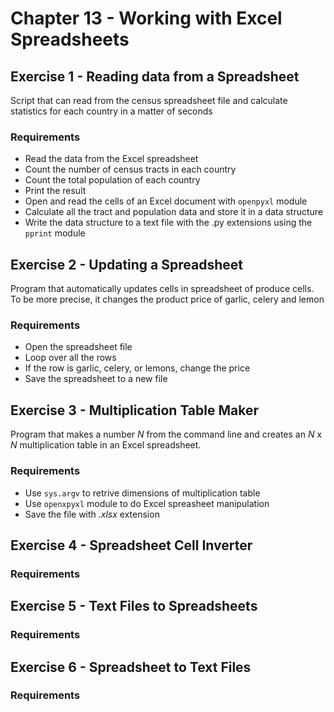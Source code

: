 # Chapter 13 - Working with Excel Spreadsheets

## Exercise 1 - Reading data from a Spreadsheet

Script that can read from the census spreadsheet file and calculate statistics for each country in a matter of seconds

### Requirements
- Read the data from the Excel spreadsheet
- Count the number of census tracts in each country
- Count the total population of each country
- Print the result
- Open and read the cells of an Excel document with `openpyxl` module
- Calculate all the tract and population data and store it in a data structure
- Write the data structure to a text file with the .py extensions using the `pprint` module

## Exercise 2 - Updating a Spreadsheet

Program that automatically updates cells in spreadsheet of produce cells. To be more precise, it changes the product price of garlic, celery and lemon

### Requirements
- Open the spreadsheet file
- Loop over all the rows
- If the row is garlic, celery, or lemons, change the price
- Save the spreadsheet to a new file

## Exercise 3 - Multiplication Table Maker

Program that makes a number _N_ from the command line and creates an _N_ x _N_ multiplication table in an Excel spreadsheet.

### Requirements
- Use `sys.argv` to retrive dimensions of multiplication table
- Use `openxpyxl` module to do Excel spreasheet manipulation
- Save the file with _.xlsx_ extension

## Exercise 4 - Spreadsheet Cell Inverter

### Requirements

## Exercise 5 - Text Files to Spreadsheets

### Requirements

## Exercise 6 - Spreadsheet to Text Files

### Requirements